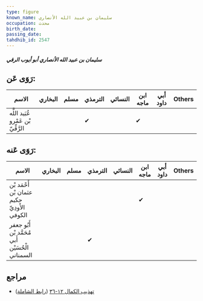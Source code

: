```yaml
---
type: figure
known_name: سليمان بن عبيد الله الأنصاري
occupation: محدث
birth_date:
passing_date:
tahdhib_id: 2547
---
```

##### سليمان بن عبيد الله الأنصاري أبو أيوب الرقي

## رَوَى عَن:
| الاسم                               | البخاري | مسلم | الترمذي | النسائي | ابن ماجه | أبي داود | Others |
| ----------------------------------- | ------- | ---- | ------- | ------- | -------- | -------- | ------ |
| عُبَيد اللَّه بْن عَمْرو الرَّقِّيّ |         |      | ✔       |         | ✔        |          |        |
## رَوَى عَنه:
| الاسم                                            | البخاري | مسلم | الترمذي | النسائي | ابن ماجه | أبي داود | Others |
| ------------------------------------------------ | ------- | ---- | ------- | ------- | -------- | -------- | ------ |
| أَحْمَد بْن عثمان بْن حكيم الأَودِيّ الكوفي      |         |      |         |         | ✔        |          |        |
| أَبُو جعفر مُحَمَّد بْن أَبي الْحُسَيْن السمناني |         |      | ✔       |         |          |          |        |
## مراجع
- [تهذيب الكمال ١٢-٣٦](obsidian://open?vault=Tahdhib-al-Kamal&file=Figures/٢٥٤٧-سليمان%20بن%20عبيد%20الله%20الأنصاري%20أبو%20أيوب%20الرقي) ([رابط الشاملة](https://shamela.ws/book/3722/5809))